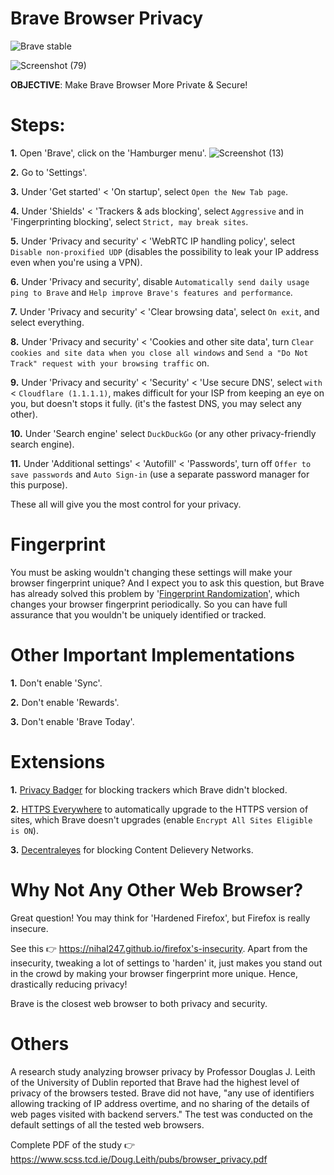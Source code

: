 # Brave Browser Privacy
![Brave stable](https://badgen.net/badge/Brave/GPLv3/orange?icon=github)

![Screenshot (79)](https://user-images.githubusercontent.com/80682093/133602005-d7ac9c0c-f4c2-4c94-bc27-389eac7dfc7e.png)

**OBJECTIVE**: Make Brave Browser More Private & Secure!

# Steps:

**1.** Open 'Brave', click on the 'Hamburger menu'. ![Screenshot (13)](https://user-images.githubusercontent.com/80682093/132233765-59e71737-4c82-432e-9b34-06259a763c23.png)

**2.** Go to 'Settings'.

**3.** Under 'Get started' < 'On startup', select `Open the New Tab page`.

**4.** Under 'Shields' < 'Trackers & ads blocking', select `Aggressive` and in 'Fingerprinting blocking', select `Strict, may break sites`.

**5.** Under 'Privacy and security' < 'WebRTC IP handling policy', select `Disable non-proxified UDP` (disables the possibility to leak your IP address even when you're using a VPN).

**6.** Under 'Privacy and security', disable `Automatically send daily usage ping to Brave` and `Help improve Brave's features and performance`.

**7.** Under 'Privacy and security' < 'Clear browsing data', select `On exit`, and select everything.

**8.** Under 'Privacy and security' < 'Cookies and other site data', turn `Clear cookies and site data when you close all windows` and `Send a "Do Not Track" request with your browsing traffic` on.

**9.** Under 'Privacy and security' < 'Security' < 'Use secure DNS', select `with` < `Cloudflare (1.1.1.1)`, makes difficult for your ISP from keeping an eye on you, but doesn't stops it fully. (it's the fastest DNS, you may select any other).

**10.** Under 'Search engine' select `DuckDuckGo` (or any other privacy-friendly search engine).

**11.** Under 'Additional settings' < 'Autofill' < 'Passwords', turn off `Offer to save passwords` and `Auto Sign-in` (use a separate password manager for this purpose).

These all will give you the most control for your privacy.

# Fingerprint

You must be asking wouldn't changing these settings will make your browser fingerprint unique? And I expect you to ask this question, but Brave has already solved this problem by '[Fingerprint Randomization](https://brave.com/privacy-updates-3/)', which changes your browser fingerprint periodically. So you can have full assurance that you wouldn't be uniquely identified or tracked.

# Other Important Implementations

**1.** Don't enable 'Sync'.

**2.** Don't enable 'Rewards'.

**3.** Don't enable 'Brave Today'. 

# Extensions

**1.** [Privacy Badger](https://chrome.google.com/webstore/detail/privacy-badger/pkehgijcmpdhfbdbbnkijodmdjhbjlgp) for blocking trackers which Brave didn't blocked.

**2.** [HTTPS Everywhere](https://chrome.google.com/webstore/detail/https-everywhere/gcbommkclmclpchllfjekcdonpmejbdp) to automatically upgrade to the HTTPS version of sites, which Brave doesn't upgrades (enable `Encrypt All Sites Eligible is ON`).

**3.** [Decentraleyes](https://chrome.google.com/webstore/detail/decentraleyes/ldpochfccmkkmhdbclfhpagapcfdljkj) for blocking Content Delievery Networks.

# Why Not Any Other Web Browser?

Great question! You may think for 'Hardened Firefox', but Firefox is really insecure.

See this 👉 https://nihal247.github.io/firefox's-insecurity. Apart from the insecurity, tweaking a lot of settings to 'harden' it, just makes you stand out in the crowd by making your browser fingerprint more unique. Hence, drastically reducing privacy!

Brave is the closest web browser to both privacy and security. 

# Others

A research study analyzing browser privacy by Professor Douglas J. Leith of the University of Dublin reported that Brave had the highest level of privacy of the browsers tested. Brave did not have, "any use of identifiers allowing tracking of IP address overtime, and no sharing of the details of web pages visited with backend servers." The test was conducted on the default settings of all the tested web browsers.

Complete PDF of the study 👉 https://www.scss.tcd.ie/Doug.Leith/pubs/browser_privacy.pdf
